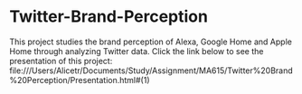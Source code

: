 # Twitter-Brand-Perception
This project studies the brand perception of Alexa, Google Home and Apple Home through analyzing Twitter data.
Click the link below to see the presentation of this project:
file:///Users/Alicetr/Documents/Study/Assignment/MA615/Twitter%20Brand%20Perception/Presentation.html#(1)
